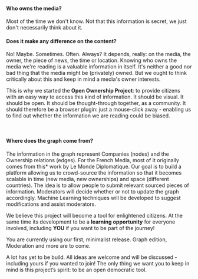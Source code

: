 #### Who owns the media?

Most of the time we don't know. Not that this information is secret, we just don't necessarily think about it. 

#### Does it make any difference on the content?

No! Maybe. Sometimes. Often. Always? It depends, really: on the media, the owner, the piece of news, the time or location. Knowing who owns the media we're reading is a valuable information in itself. It's neither a good nor bad thing that the media might be (privately) owned. But we ought to think critically about this and keep in mind a media's owner interests.


This is why we started the **Open Ownership Project**: to provide citizens with an easy way to access this kind of information. It should be visual. It should be open. It should be thought-through together, as a community. It should therefore be a browser plugin: just a mouse-click away - enabling us to find out whether the information we are reading could be biased. 

<br/>

#### Where does the graph come from?

The information in the graph represent Companies (nodes) and the Ownership relations (edges). For the French Media, most of it originally comes from this*  work by Le Monde Diplomatique. Our goal is to build a platform allowing us to crowd-source the information so that it becomes scalable in time (new media, new ownerships) and space (different countries). The idea is to allow people to submit relevant sourced pieces of information. Moderators will decide whether or not to update the graph accordingly. Machine Learning techniques will be developed to suggest modifications and assist moderators.


We believe this project will become a tool for enlightened citizens. At the same time its development to be a **learning opportunity** for everyone involved, including **YOU** if you want to be part of the journey!


You are currently using our first, minimalist release. Graph edition, Moderation and more are to come.

A lot has yet to be build. All ideas are welcome and will be discussed - including yours if you wanted to join! The only thing we want you to keep in mind is this project’s spirit: to be an open democratic tool.
